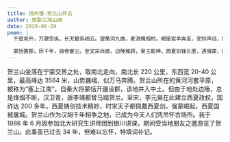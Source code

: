 ```yaml
---
title: 扬州慢·贺兰山怀古
author: 放歌江海山阙
date: 2020-06-29
poem: |
  千壑岚升，万骢空纵，长天碧系绡云。望黄河九曲，麦浪掩烟村。褐崖岩羊奔走，驼铃声远，鹰击如鲲。忽长箫，古调悠悠，思绪翻沉。

  蒙恬置郡，历千年，骑卷塞尘。至文宋兵微，边陲难顾，昊主乾坤。西夏剑锋久匿，遇强蒙，国灭城燻。幸鸣髇化土，贺兰霞染黄昏！
---
```


贺兰山坐落在宁蒙交界之处，取南北走向，南北长 220 公里，东西宽 20-40 公里，最高峰达 3564 米，山势巍峨，似万马奔腾。贺兰山所在的黄河河套平原，被称为“塞上江南”。自秦大将蒙恬开疆设郡，该地并入中土。但由于地处边陲，总是烽烟不断，汉卫青，唐李靖都曾马踏贺兰。至宋，李元昊在此建立西夏政权，国祚达 200 多年。西夏铸剑技术精妙，时宋天子都佩戴西夏剑。强蒙崛起，西夏国被屠城。贺兰山作为汉胡千年相争之地，已成为今天人们凭吊怀古场所。我于 1986 年 6 月因参加北大研究生讲师团到银川讲课，期间受当地朋友之邀游览了贺兰山。此事虽已过去 34 年，但难以忘怀，特填词补记。
